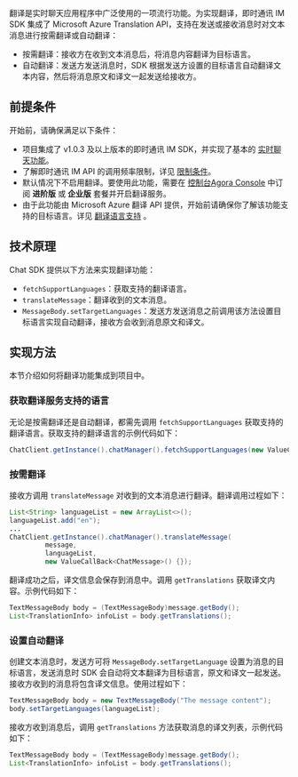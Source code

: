 翻译是实时聊天应用程序中广泛使用的一项流行功能。为实现翻译，即时通讯 IM SDK 集成了 Microsoft Azure Translation API，支持在发送或接收消息时对文本消息进行按需翻译或自动翻译：

- 按需翻译：接收方在收到文本消息后，将消息内容翻译为目标语言。
- 自动翻译：发送方发送消息时，SDK 根据发送方设置的目标语言自动翻译文本内容，然后将消息原文和译文一起发送给接收方。

## 前提条件

开始前，请确保满足以下条件：

- 项目集成了 v1.0.3 及以上版本的即时通讯 IM SDK，并实现了基本的 [实时聊天功能](./agora_chat_get_started_android)。
- 了解即时通讯 IM API 的调用频率限制，详见 [限制条件](./agora_chat_limitation)。
- 默认情况下不启用翻译。要使用此功能，需要在 [控制台](./agora_chat_plan)[Agora Console](https://console.agora.io/) 中订阅 **进阶版** 或 **企业版** 套餐并开启翻译服务。
- 由于此功能由 Microsoft Azure 翻译 API 提供，开始前请确保你了解该功能支持的目标语言。详见 [翻译语言支持](https://docs.microsoft.com/en-us/azure) 。

## 技术原理

Chat SDK 提供以下方法来实现翻译功能：

- `fetchSupportLanguages`：获取支持的翻译语言。
- `translateMessage`：翻译收到的文本消息。
- `MessageBody.setTargetLanguages`：发送方发送消息之前调用该方法设置目标语言实现自动翻译，接收方会收到消息原文和译文。

## 实现方法

本节介绍如何将翻译功能集成到项目中。

### 获取翻译服务支持的语言

无论是按需翻译还是自动翻译，都需先调用 `fetchSupportLanguages` 获取支持的翻译语言。获取支持的翻译语言的示例代码如下：

```java
ChatClient.getInstance().chatManager().fetchSupportLanguages(new ValueCallBack<List<Language>>{});
```

### 按需翻译

接收方调用 `translateMessage` 对收到的文本消息进行翻译。翻译调用过程如下：

```java
List<String> languageList = new ArrayList<>();
languageList.add("en");
...
ChatClient.getInstance().chatManager().translateMessage(
         message,
         languageList,
         new ValueCallBack<ChatMessage>() {});
```

翻译成功之后，译文信息会保存到消息中。调用 `getTranslations` 获取译文内容。示例代码如下：

```java
TextMessageBody body = (TextMessageBody)message.getBody();
List<TranslationInfo> infoList = body.getTranslations();
```

### 设置自动翻译

创建文本消息时，发送方可将 `MessageBody.setTargetLanguage` 设置为消息的目标语言，发送消息时 SDK 会自动将文本翻译为目标语言，原文和译文一起发送。接收方收到的消息将包含译文信息。使用过程如下：

```java
TextMessageBody body = new TextMessageBody("The message content");
body.setTargetLanguages(languageList);
```

接收方收到消息后，调用 `getTranslations` 方法获取消息的译文列表，示例代码如下：

```java
TextMessageBody body = (TextMessageBody)message.getBody();
List<TranslationInfo> infoList = body.getTranslations();
```